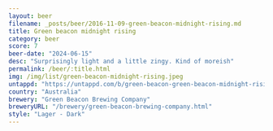 ```yaml
---
layout: beer
filename: _posts/beer/2016-11-09-green-beacon-midnight-rising.md
title: Green beacon midnight rising
category: beer
score: 7
beer-date: "2024-06-15"
desc: "Surprisingly light and a little zingy. Kind of moreish"
permalink: /beer/:title.html
img: /img/list/green-beacon-midnight-rising.jpeg
untappd: "https://untappd.com/b/green-beacon-green-beacon-midnight-rising/4783399"
country: "Australia"
brewery: "Green Beacon Brewing Company"
breweryURL: "/brewery/green-beacon-brewing-company.html"
style: "Lager - Dark"
---
```

